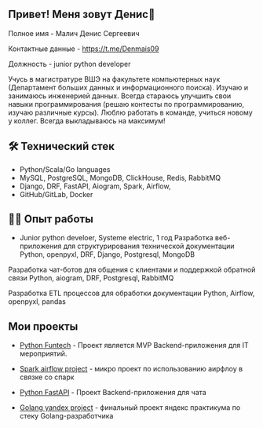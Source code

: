 ## Привет! Меня зовут Денис👋

Полное имя - Малич Денис Сергеевич

Контактные данные - https://t.me/Denmais09

Должность - junior python developer

Учусь в магистратуре ВШЭ на факультете компьютерных наук (Департамент больших данных и информационного поиска). Изучаю и занимаюсь инженерией данных. Всегда стараюсь улучшить свои навыки программирования (решаю контесты по программированию, изучаю различные курсы). Люблю работать в команде, учиться новому у коллег. Всегда выкладываюсь на максимум!


## 🛠 Технический стек
*   Python/Scala/Go languages
*   MySQL, PostgreSQL, MongoDB, ClickHouse, Redis, RabbitMQ
*   Django, DRF, FastAPI, Aiogram, Spark, Airflow,  
*   GitHub/GitLab, Docker

## 👨‍💻 Опыт работы
* Junior python develoer, Systeme electric, 1 год
Разработка веб-приложения для структурирования технической документации
Python, openpyxl, DRF, Django, Postgresql, MongoDB

Разработка чат-ботов для общения с клиентами и поддержкой обратной связи
Python, aiogram, DRF, Postgresql, RabbitMQ

Разработка ETL процессов для обработки документации
Python, Airflow, openpyxl, pandas

## Мои проекты

* [Python Funtech](https://github.com/Denmais/Funtech) - Проект является MVP Backend-приложения для IT мероприятий.

* [Spark airflow project](https://git@github.com:Denmais/Airflow_and_spark.git) - микро проект по использованию аирфлоу в связке со спарк

* [Python FastAPI](https://github.com/Denmais/FastAPI_Messenger/tree/new) - Проект Backend-приложения для чата

* [Golang yandex project](https://github.com/Denmais/go_final_project/tree/new) - финальный проект яндекс практикума по стеку Golang-разработчика
